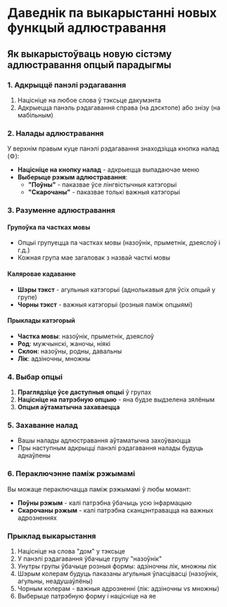 # Даведнік па выкарыстанні новых функцый адлюстравання

## Як выкарыстоўваць новую сістэму адлюстравання опцый парадыгмы

### 1. Адкрыццё панэлі рэдагавання

1. Націсніце на любое слова ў тэксьце дакумэнта
2. Адкрыецца панэль рэдагавання справа (на дэсктопе) або знізу (на мабільным)

### 2. Налады адлюстравання

У верхнім правым куце панэлі рэдагавання знаходзіцца кнопка налад (⚙️):

- **Націсніце на кнопку налад** - адкрыецца выпадаючае меню
- **Выберыце рэжым адлюстравання**:
  - **"Поўны"** - паказвае ўсе лінгвістычныя катэгорыі
  - **"Скарочаны"** - паказвае толькі важныя катэгорыі

### 3. Разуменне адлюстравання

#### Групоўка па частках мовы
- Опцыі групуецца па частках мовы (назоўнік, прыметнік, дзеяслоў і г.д.)
- Кожная група мае загаловак з назвай часткі мовы

#### Каляровае кадаванне
- **Шэры тэкст** - агульныя катэгорыі (аднолькавыя для ўсіх опцый у групе)
- **Чорны тэкст** - важныя катэгорыі (розныя паміж опцыямі)

#### Прыклады катэгорый
- **Частка мовы**: назоўнік, прыметнік, дзеяслоў
- **Род**: мужчынскі, жаночы, ніякі
- **Склон**: назоўны, родны, давальны
- **Лік**: адзіночны, множны

### 4. Выбар опцыі

1. **Праглядзіце ўсе даступныя опцыі** ў групах
2. **Націсніце на патрэбную опцыю** - яна будзе выдзелена зялёным
3. **Опцыя аўтаматычна захаваецца**

### 5. Захаванне налад

- Вашы налады адлюстравання аўтаматычна захоўваюцца
- Пры наступным адкрыцці панэлі рэдагавання налады будуць аднаўлены

### 6. Пераключэнне паміж рэжымамі

Вы можаце пераключацца паміж рэжымамі ў любы момант:
- **Поўны рэжым** - калі патрэбна ўбачыць усю інфармацыю
- **Скарочаны рэжым** - калі патрэбна сканцэнтравацца на важных адрозненнях

### Прыклад выкарыстання

1. Націсніце на слова "дом" у тэксьце
2. У панэлі рэдагавання ўбачыце групу "назоўнік"
3. Унутры групы ўбачыце розныя формы: адзіночны лік, множны лік
4. Шэрым колерам будуць паказаны агульныя ўласцівасці (назоўнік, агульны, неадушаўлёны)
5. Чорным колерам - важныя адрозненні (лік: адзіночны vs множны)
6. Выберыце патрэбную форму і націсніце на яе 